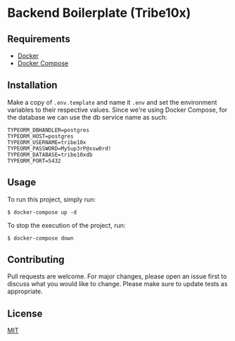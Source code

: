 # Backend Boilerplate (Tribe10x)

## Requirements
- [Docker](https://docs.docker.com/)
- [Docker Compose](https://docs.docker.com/compose/)

## Installation
Make a copy of `.env.template` and name it `.env` and set the environment variables to their respective values.
Since we're using Docker Compose, for the database we can use the db service name as such:
```
TYPEORM_DBHANDLER=postgres
TYPEORM_HOST=postgres
TYPEORM_USERNAME=tribe10x
TYPEORM_PASSWORD=MySup3rP@ssw0rd!
TYPEORM_DATABASE=tribe10xdb
TYPEORM_PORT=5432
```

## Usage
To run this project, simply run:
```
$ docker-compose up -d
```

To stop the execution of the project, run:
```
$ docker-compose down
```

## Contributing
Pull requests are welcome. For major changes, please open an issue first to discuss what you would like to change.
Please make sure to update tests as appropriate.

## License 
[MIT](./LICENSE)
